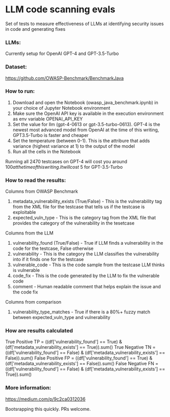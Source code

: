 # LLM code scanning evals
Set of tests to measure effectiveness of LLMs at identifying security issues in code and generating fixes

### LLMs:
Currently setup for OpenAI GPT-4 and GPT-3.5-Turbo

### Dataset:
https://github.com/OWASP-Benchmark/BenchmarkJava

### How to run:
1. Download and open the Notebook (owasp_java_benchmark.ipynb) in your choice of Jupyter Notebook environment
2. Make sure the OpenAI API key is available in the execution environment as env variable OPENAI_API_KEY
3. Set the value for llm (gpt-4-0613 or gpt-3.5-turbo-0613). GPT-4 is the newest most advanced model from OpenAI at the time of this writing, GPT3.5-Turbo is faster and cheaper
4. Set the temperature (between 0-1). This is the attribure that adds variance (highest variance at 1) to the output of the model
5. Run all the cells in the Notebook

Running all 2470 testcases on GPT-4 will cost you around $100 at the time of this writing. It will cost ~$5 for GPT-3.5-Turbo

### How to read the results:
Columns from OWASP Benchmark
1. metadata_vulnerability_exists (True/False) - This is the vulnerability tag from the XML file for the testcase that tells us if the testcase is exploitable
2. expected_vuln_type - This is the category tag from the XML file that provides the category of the vulnerability in the tesetcase

Columns from the LLM
1. vulnerability_found (True/False) - True if LLM finds a vulnerability in the code for the testcase, False otherwise
2. vulnerability - This is the category the LLM classifies the vulnerability into if it finds one for the testcase
3. vulnerable_code - This is the code sample from the testcase LLM thinks is vulnerable
4. code_fix - This is the code generated by the LLM to fix the vulnerable code
5. comment - Human readable comment that helps explain the issue and the code fix

Columns from comparison
1. vulnerability_type_matches - True if there is a 80%+ fuzzy match between expected_vuln_type and vulnerability

### How are results calculated
True Positive    TP = ((df['vulnerability_found'] == True) & (df['metadata_vulnerability_exists'] == True)).sum()
True Negative    TN = ((df['vulnerability_found'] == False) & (df['metadata_vulnerability_exists'] == False)).sum()
False Positive   FP = ((df['vulnerability_found'] == True) & (df['metadata_vulnerability_exists'] == False)).sum()
False Negative   FN = ((df['vulnerability_found'] == False) & (df['metadata_vulnerability_exists'] == True)).sum()

### More information:
https://medium.com/p/9c2ca0312036

Bootsrapping this quickly. PRs welcome.
